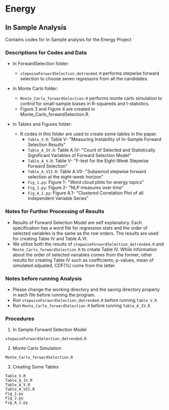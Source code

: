 # Energy
## In Sample Analysis

Contains codes for In Sample analysis for the Energy Project

### Descriptions for Codes and Data
- In ForwardSelection folder: 
  - ```stepwiseForwardSelection_detrended.R``` performs stepwise forward selection to choose seven regressors from all the candidates.
- In Monte Carlo folder:
  - ```Monte_Carlo_forwardSelection.R``` performs monte carlo simulation to control for small-sample biases in R-squareds and t-statistics.
  - Figure 3 and Figure 4 are created in Monte_Carlo_forwardSelection.R.

- In Tables and Figures folder: 
  - R codes in this folder are used to create some tables in the paper. 
    - ```Table_V.R```: Table V- "Measuring Instability of In-Sample Forward Selection Results"
    - ```Table_A_IV.R```: Table A.IV- "Count of Selected and Statistically Significant Variables of Forward Selection Model"
    - ```Table_A_V.R```: Table V- "F-test for the Eight-Week Stepwise Forward Selection"
    - ```Table_A_VII.R```: Table A.VII- "Subperiod stepwise forward selection at the eight-week horizon"
    - ```Fig_1.py```: Figure 1- "Word cloud plots for energy topics" 
    - ```Fig_2.py```: Figure 2- "NLP measures over time"
    - ```Fig_A_1.py```: Figure A.1- "Clustered Correlation Plot of all Independent Variable Series"
 
 
### Notes for Further Processing of Results
- Results of Forward Selection Model are self explanatory. Each specification has a word file for regression stats and the order of selected variables is the same as the row orders. The results are used for creating Table IV and Table A.VI. 
- We utilize both the results of ```stepwiseForwardSelection_detrended.R``` and ```Monte_Carlo_forwardSelection.R``` to create Table IV. While information about the order of selected variables comes from the former, other results for creating Table IV such as coefficients, p-values, mean of simulated adjusted, CDF(%) come from the latter.


### Notes before running Analysis
- Please change the working directory and the saving directory properly in each file before running the program.
- Run ```stepwiseForawrdSelection_detrended.R``` before running ```Table_V.R```
- Run ```Monte_Carlo_forwardSelection.R``` before running ```Table_A_IV.R```

### Procedures
1. In Sample Forward Selection Model
```
stepwiseForwardSelection_detrended.R
```

2. Monte Carlo Simulation
```
Monte_Carlo_forwardSelection.R
```
3. Creating Some Tables
```
Table_V.R
Table_A_IV.R 
Table_A_V.R
Table_A_VII.R
Fig_1.py
Fig_2.py
Fig_A_1.py
```

